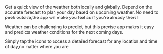 Get a quick view of the weather both locally and globally. 
Depend on the accurate forecast to plan your day based on upcoming weather. 
No need to peek outside,the app will make you feel as if you’re already there!

Weather can be challenging to predict, but this precise app makes it easy 
and predicts weather conditions for the next coming days. 

Simply tap the icons to access a detailed forecast for any location and 
time of day,no matter where you are
